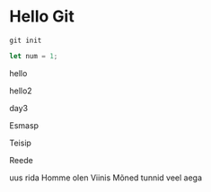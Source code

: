 # Hello Git

``git init``

```javascript
let num = 1;
```

hello

hello2

day3

Esmasp

Teisip

Reede

uus rida
Homme olen Viinis
Mõned tunnid veel aega
